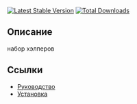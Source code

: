 [![Latest Stable Version](https://poser.pugx.org/yii2lab/yii2-helpers/v/stable.png)](https://packagist.org/packages/yii2lab/yii2-helpers)
[![Total Downloads](https://poser.pugx.org/yii2lab/yii2-helpers/downloads.png)](https://packagist.org/packages/yii2lab/yii2-helpers)

## Описание

набор хэлперов

## Ссылки

* [Руководство](guide/ru/README.md)
* [Установка](guide/ru/install.md)
